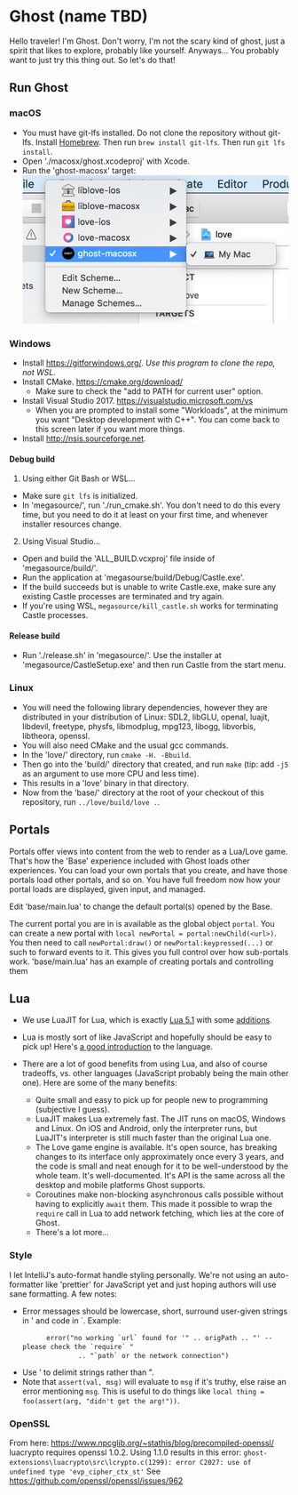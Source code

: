 # Ghost (name TBD)

Hello traveler! I'm Ghost. Don't worry, I'm not the scary kind of ghost, just a spirit that likes to
explore, probably like yourself. Anyways... You probably want to just try this thing out. So let's
do that!

## Run Ghost

### macOS

- You must have git-lfs installed. Do not clone the repository without git-lfs. Install [Homebrew](https://brew.sh/). Then run `brew install git-lfs`. Then run `git lfs install`.
- Open './macosx/ghost.xcodeproj' with Xcode.
- Run the 'ghost-macosx' target:
  ![Run Ghost on macOS](run-mac.png)

### Windows

- Install https://gitforwindows.org/. *Use this program to clone the repo, not WSL.*
- Install CMake. https://cmake.org/download/
  - Make sure to check the "add to PATH for current user" option.
- Install Visual Studio 2017. https://visualstudio.microsoft.com/vs
  - When you are prompted to install some "Workloads", at the minimum you want "Desktop development with C++". You can come back to this screen later if you want more things.
- Install http://nsis.sourceforge.net.

#### Debug build

1. Using either Git Bash or WSL...

- Make sure `git lfs` is initialized.
- In 'megasource/', run './run_cmake.sh'. You don't need to do this every time, but you need to do it at least on your first time, and whenever installer resources change.

2. Using Visual Studio...

- Open and build the 'ALL_BUILD.vcxproj' file inside of 'megasource/build/'.
- Run the application at 'megasourse/build/Debug/Castle.exe'.
- If the build succeeds but is unable to write Castle.exe, make sure any existing Castle processes are terminated and try again.
- If you're using WSL, `megasource/kill_castle.sh` works for terminating Castle processes.

#### Release build

- Run './release.sh' in 'megasource/'. Use the installer at 'megasource/CastleSetup.exe' and then run Castle from the start menu.

### Linux

- You will need the following library dependencies, however they are distributed
  in your distribution of Linux: SDL2, libGLU, openal, luajit, libdevil,
  freetype, physfs, libmodplug, mpg123, libogg, libvorbis, libtheora, openssl.
- You will also need CMake and the usual gcc commands.
- In the 'love/' directory, run `cmake -H. -Bbuild`.
- Then go into the 'build/' directory that created, and run `make` (tip: add
  `-j5` as an argument to use more CPU and less time).
- This results in a 'love' binary in that directory.
- Now from the 'base/' directory at the root of your checkout of this
  repository, run `../love/build/love .`.

## Portals

Portals offer views into content from the web to render as a Lua/Love game. That's how the 'Base'
experience included with Ghost loads other experiences. You can load your own portals that you
create, and have those portals load other portals, and so on. You have full freedom now how
your portal loads are displayed, given input, and managed.

Edit 'base/main.lua' to change the default portal(s) opened by the Base.

The current portal you are in is available as the global object `portal`. You can create a new
portal with `local newPortal = portal:newChild(<url>)`. You then need to call `newPortal:draw()` or
`newPortal:keypressed(...)` or such to forward events to it. This gives you full control over how
sub-portals work. 'base/main.lua' has an example of creating portals and controlling them

## Lua

- We use LuaJIT for Lua, which is exactly [Lua 5.1](https://www.lua.org/manual/5.1/) with some
  [additions](http://luajit.org/extensions.html).
- Lua is mostly sort of like JavaScript and hopefully should be easy to pick up! Here's [a good introduction](http://lua-users.org/wiki/TutorialDirectory) to the language.
- There are a lot of good benefits from using Lua, and also of course tradeoffs, vs. other languages
  (JavaScript probably being the main other one). Here are some of the many benefits:

  - Quite small and easy to pick up for people new to programming (subjective I guess).
  - LuaJIT makes Lua extremely fast. The JIT runs on macOS, Windows and Linux. On iOS and Android,
    only the interpreter runs, but LuaJIT's interpreter is still much faster than the original Lua
    one.
  - The Love game engine is available. It's open source, has breaking changes to its interface only
    approximately once every 3 years, and the code is small and neat enough for it to be
    well-understood by the whole team. It's well-documented. It's API is the same across all
    the desktop and mobile platforms Ghost supports.
  - Coroutines make non-blocking asynchronous calls possible without having to explicitly `await`
    them. This made it possible to wrap the `require` call in Lua to add network fetching, which lies
    at the core of Ghost.
  - There's a lot more...

### Style

I let IntelliJ's auto-format handle styling personally. We're not using an auto-formatter like
'prettier' for JavaScript yet and just hoping authors will use sane formatting. A few notes:

- Error messages should be lowercase, short, surround user-given strings in ' and code in `.
  Example:
  ```
        error("no working `url` found for '" .. origPath .. "' -- please check the `require` "
                .. "`path` or the network connection")
  ```
- Use ' to delimit strings rather than ".
- Note that `assert(val, msg)` will evaluate to `msg` if it's truthy, else raise an error mentioning
  `msg`. This is useful to do things like `local thing = foo(assert(arg, "didn't get the arg!"))`.

### OpenSSL

From here: https://www.npcglib.org/~stathis/blog/precompiled-openssl/
luacrypto requires openssl 1.0.2. Using 1.1.0 results in this error:
`ghost-extensions\luacrypto\src\lcrypto.c(1299): error C2027: use of undefined type 'evp_cipher_ctx_st'`
See https://github.com/openssl/openssl/issues/962
